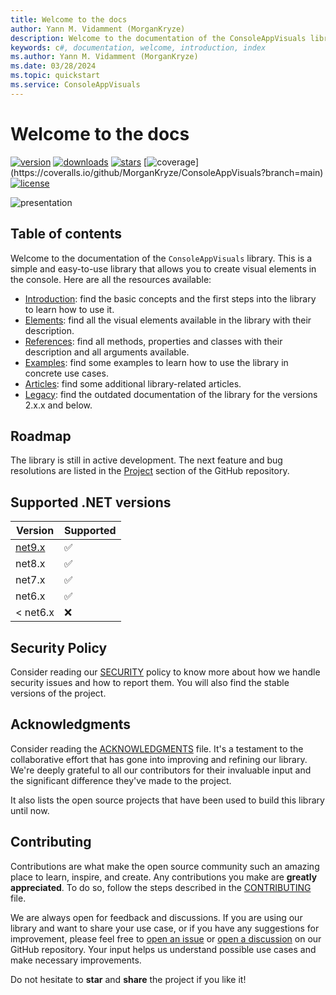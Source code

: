 ```yaml
---
title: Welcome to the docs
author: Yann M. Vidamment (MorganKryze)
description: Welcome to the documentation of the ConsoleAppVisuals library. This is a simple and easy-to-use library that allows you to create visual elements in the console. Here are all the resources available.
keywords: c#, documentation, welcome, introduction, index
ms.author: Yann M. Vidamment (MorganKryze)
ms.date: 03/28/2024
ms.topic: quickstart
ms.service: ConsoleAppVisuals
---
```


# Welcome to the docs

[![version](https://img.shields.io/nuget/v/ConsoleAppVisuals.svg?label=version)](https://www.nuget.org/packages/ConsoleAppVisuals/) [![downloads](https://img.shields.io/nuget/dt/ConsoleAppVisuals.svg)](https://www.nuget.org/packages/ConsoleAppVisuals/) [![stars](https://img.shields.io/github/stars/MorganKryze/consoleappvisuals.svg?style=flat&logo=github&colorB=yellow&label=stars)](https://github.com/MorganKryze/ConsoleAppVisuals) [![coverage](https://coveralls.io/repos/github/MorganKryze/ConsoleAppVisuals/badge.svg?)](https://coveralls.io/github/MorganKryze/ConsoleAppVisuals?branch=main) [![license](https://img.shields.io/badge/License-GPL_v2.0-orange.svg)](https://github.com/MorganKryze/ConsoleAppVisuals/blob/main/LICENSE.md)

![presentation](assets/vid/gif/presentation.gif)

## Table of contents

Welcome to the documentation of the `ConsoleAppVisuals` library. This is a simple and easy-to-use library that allows you to create visual elements in the console. Here are all the resources available:

- [Introduction](/ConsoleAppVisuals/1-introduction/basic_concepts.html): find the basic concepts and the first steps into the library to learn how to use it.
- [Elements](/ConsoleAppVisuals/2-elements/index.html): find all the visual elements available in the library with their description.
- [References](/ConsoleAppVisuals/3-references/index.html): find all methods, properties and classes with their description and all arguments available.
- [Examples](/ConsoleAppVisuals/4-examples/index.html): find some examples to learn how to use the library in concrete use cases.
- [Articles](/ConsoleAppVisuals/5-articles/index.html): find some additional library-related articles.
- [Legacy](/ConsoleAppVisuals/6-legacy/index.html): find the outdated documentation of the library for the versions 2.x.x and below.

## Roadmap

The library is still in active development. The next feature and bug resolutions are listed in the [Project](https://github.com/users/MorganKryze/projects/3/views/2) section of the GitHub repository.

## Supported .NET versions

| Version                                         | Supported          |
| ----------------------------------------------- | ------------------ |
| [net9.x](https://dotnet.microsoft.com/download) | :white_check_mark: |
| net8.x                                          | :white_check_mark: |
| net7.x                                          | :white_check_mark: |
| net6.x                                          | :white_check_mark: |
| < net6.x                                        | :x:                |

## Security Policy

Consider reading our [SECURITY](https://github.com/MorganKryze/ConsoleAppVisuals/blob/main/.github/SECURITY.md) policy to know more about how we handle security issues and how to report them. You will also find the stable versions of the project.

## Acknowledgments

Consider reading the [ACKNOWLEDGMENTS](https://github.com/MorganKryze/ConsoleAppVisuals/blob/main/.github/ACKNOWLEDGMENTS.md) file. It's a testament to the collaborative effort that has gone into improving and refining our library. We're deeply grateful to all our contributors for their invaluable input and the significant difference they've made to the project.

It also lists the open source projects that have been used to build this library until now.

## Contributing

Contributions are what make the open source community such an amazing place to learn, inspire, and create. Any contributions you make are **greatly appreciated**. To do so, follow the steps described in the [CONTRIBUTING](https://github.com/MorganKryze/ConsoleAppVisuals/blob/main/.github/CONTRIBUTING.md) file.

We are always open for feedback and discussions. If you are using our library and want to share your use case, or if you have any suggestions for improvement, please feel free to [open an issue](https://github.com/MorganKryze/ConsoleAppVisuals/issues) or [open a discussion](https://github.com/MorganKryze/ConsoleAppVisuals/discussions) on our GitHub repository. Your input helps us understand possible use cases and make necessary improvements.

Do not hesitate to **star** and **share** the project if you like it!
